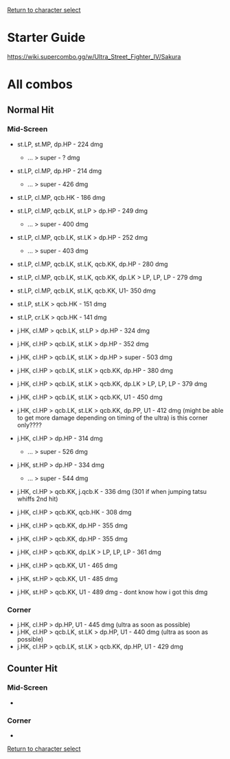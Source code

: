 [Return to character select](./index.md)  

# Starter Guide

https://wiki.supercombo.gg/w/Ultra_Street_Fighter_IV/Sakura

# All combos

## Normal Hit

### Mid-Screen

- st.LP, st.MP, dp.HP - 224 dmg
  - ... > super - ? dmg
- st.LP, cl.MP, dp.HP - 214 dmg
  - ... > super - 426 dmg
- st.LP, cl.MP, qcb.HK - 186 dmg
- st.LP, cl.MP, qcb.LK, st.LP > dp.HP - 249 dmg
  - ... > super - 400 dmg
- st.LP, cl.MP, qcb.LK, st.LK > dp.HP - 252 dmg
  - ... > super - 403 dmg
- st.LP, cl.MP, qcb.LK, st.LK, qcb.KK, dp.HP - 280 dmg
- st.LP, cl.MP, qcb.LK, st.LK, qcb.KK, dp.LK > LP, LP, LP - 279 dmg
- st.LP, cl.MP, qcb.LK, st.LK, qcb.KK, U1- 350 dmg


- st.LP, st.LK > qcb.HK - 151 dmg
- st.LP, cr.LK > qcb.HK - 141 dmg 

- j.HK, cl.MP > qcb.LK, st.LP > dp.HP - 324 dmg
- j.HK, cl.HP > qcb.LK, st.LK > dp.HP - 352 dmg
- j.HK, cl.HP > qcb.LK, st.LK > dp.HP > super - 503 dmg
- j.HK, cl.HP > qcb.LK, st.LK > qcb.KK, dp.HP - 380 dmg
- j.HK, cl.HP > qcb.LK, st.LK > qcb.KK, dp.LK > LP, LP, LP - 379 dmg
- j.HK, cl.HP > qcb.LK, st.LK > qcb.KK, U1 - 450 dmg
- j.HK, cl.HP > qcb.LK, st.LK > qcb.KK, dp.PP, U1 - 412 dmg (might be able to get more damage depending on timing of the ultra) is this corner only????

- j.HK, cl.HP > dp.HP - 314 dmg
  - ... > super - 526 dmg
- j.HK, st.HP > dp.HP - 334 dmg
  - ... > super - 544 dmg
- j.HK, cl.HP > qcb.KK, j.qcb.K - 336 dmg (301 if when jumping tatsu whiffs 2nd hit)
- j.HK, cl.HP > qcb.KK, qcb.HK - 308 dmg
- j.HK, cl.HP > qcb.KK, dp.HP - 355 dmg
- j.HK, cl.HP > qcb.KK, dp.HP - 355 dmg
- j.HK, cl.HP > qcb.KK, dp.LK > LP, LP, LP - 361 dmg
- j.HK, cl.HP > qcb.KK, U1 - 465 dmg
- j.HK, st.HP > qcb.KK, U1 - 485 dmg
- j.HK, st.HP > qcb.KK, U1 - 489 dmg - dont know how i got this dmg

### Corner

- j.HK, cl.HP > dp.HP, U1 - 445 dmg (ultra as soon as possible)
- j.HK, cl.HP > qcb.LK, st.LK > dp.HP, U1 - 440 dmg (ultra as soon as possible)
- j.HK, cl.HP > qcb.LK, st.LK > qcb.KK, dp.HP, U1 - 429 dmg

## Counter Hit

### Mid-Screen

- 

### Corner

- 


[Return to character select](./index.md)  
